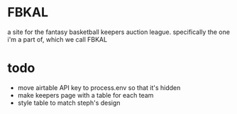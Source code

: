 # FBKAL

a site for the fantasy basketball keepers auction league. specifically the one i'm a part of, which we call FBKAL

# todo

- move airtable API key to process.env so that it's hidden
- make keepers page with a table for each team
- style table to match steph's design